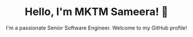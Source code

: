 
<!DOCTYPE html>
<html lang="en">
<head>
    <meta charset="UTF-8">
    <meta name="viewport" content="width=device-width, initial-scale=1.0">
    <link rel="stylesheet" href="styles.css">
</head>
<body>
    <header>
        <h1>Hello, I'm <span>MKTM Sameera</span>! 👋</h1>
        <p>I'm a passionate <span>Senior Software Engineer</span>. Welcome to my GitHub profile!</p>
    </header>
    <!--
    <section class="about">
        <h2>About Me</h2>
        <ul>
            <li>💼 Currently working on <span>Current Project/Job</span></li>
            <li>🌱 Learning <span>Current Learning Focus</span></li>
            <li>👯 I’m looking to collaborate on <span>Project Ideas/Interests</span></li>
            <li>💬 Ask me about <span>Your Expertise/Interests</span></li>
            <li>📫 How to reach me: <span>Your Contact Information</span></li>
        </ul>
    </section>
    <section class="languages">
        <h2>Languages and Tools</h2>
        <ul>
            <li>Programming Languages: <span>List of Languages</span></li>
            <li>Frameworks and Libraries: <span>List of Frameworks and Libraries</span></li>
            <li>Tools and Technologies: <span>List of Tools and Technologies</span></li>
        </ul>
    </section>
    <section class="projects">
        <h2>Projects</h2>
        <ul>
            <li><a href="#">Project Name 1</a> - Brief description</li>
            <li><a href="#">Project Name 2</a> - Brief description</li>
            <li><a href="#">Project Name 3</a> - Brief description</li>
        </ul>
        <p>Feel free to explore more of my projects on <a href="#">My Portfolio</a>!</p>
    </section>
    <section class="connect">
        <h2>Connect with Me</h2>
        <ul>
            <li>LinkedIn: <a href="#">Your LinkedIn Profile</a></li>
            <li>Twitter: <a href="#">Your Twitter Profile</a></li>
            <li>Personal Website: <a href="#">Your Personal Website</a></li>
        </ul>
    </section> -->
</body>
</html>
